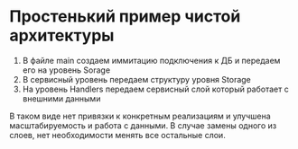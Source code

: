 # **Простенький пример чистой архитектуры**

1. В файле main создаем иммитацию подключения к ДБ и передаем его на уровень Sorage
2. В сервисный уровень передаем структуру уровня Storage
3. На уровень Handlers передаем сервисный слой который работает с внешними данными

В таком виде нет привязки к конкретным реализациям и улучшена масштабируемость и работа с данными.
В случае замены одного из слоев, нет необходимости менять все остальные слои.
